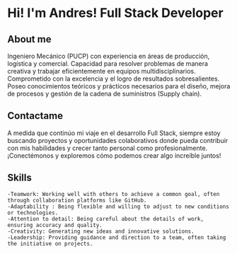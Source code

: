 # Hi! I'm Andres! Full Stack Developer

## About me
Ingeniero Mecánico (PUCP) con experiencia en áreas de producción, logística y comercial. Capacidad para resolver problemas de manera creativa y trabajar eficientemente en equipos multidisciplinarios. Comprometido con la excelencia y el logro de resultados sobresalientes. Poseo conocimientos teóricos y prácticos necesarios para el diseño, mejora de procesos y gestión de la cadena de suministros (Supply chain).

## Contactame 

A medida que continúo mi viaje en el desarrollo Full Stack, siempre estoy buscando proyectos y oportunidades colaborativos donde pueda contribuir con mis habilidades y crecer tanto personal como profesionalmente. ¡Conectémonos y exploremos cómo podemos crear algo increíble juntos!

## Skills
    -Teamwork: Working well with others to achieve a common goal, often through collaboration platforms like GitHub.
    -Adaptability : Being flexible and willing to adjust to new conditions or technologies.
    -Attention to detail: Being careful about the details of work, ensuring accuracy and quality.
    -Creativity: Generating new ideas and innovative solutions.
    -Leadership: Providing guidance and direction to a team, often taking the initiative on projects.